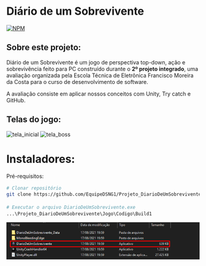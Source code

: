 # Diário de um Sobrevivente
[![NPM](https://img.shields.io/npm/l/react?style=for-the-badge)](https://github.com/EquipeDSNG1/Projeto_DiarioDeUmSobrevivente/blob/main/LICENSE)

## Sobre este projeto:
Diário de um Sobrevivente é um jogo de perspectiva top-down, ação e sobrevivência feito para PC construído durante o **2º projeto integrado**, uma avaliação organizada pela Escola Técnica de Eletrônica Francisco Moreira da Costa para o curso de desenvolvimento de software.

A avaliação consiste em aplicar nossos conceitos com Unity, Try catch e GitHub.
## Telas do jogo: 

![tela_inicial]() ![tela_boss]()

# Instaladores: 
Pré-requisitos: 

```bash
# Clonar repositório
git clone https://github.com/EquipeDSNG1/Projeto_DiarioDeUmSobrevivente.git

# Executar o arquivo DiarioDeUmSobrevivente.exe
...\Projeto_DiarioDeUmSobrevivente\Jogo\Codigo\Build1
```
![tela_executar](https://github.com/EquipeDSNG1/assents/blob/main/Tela_executavel.png)
